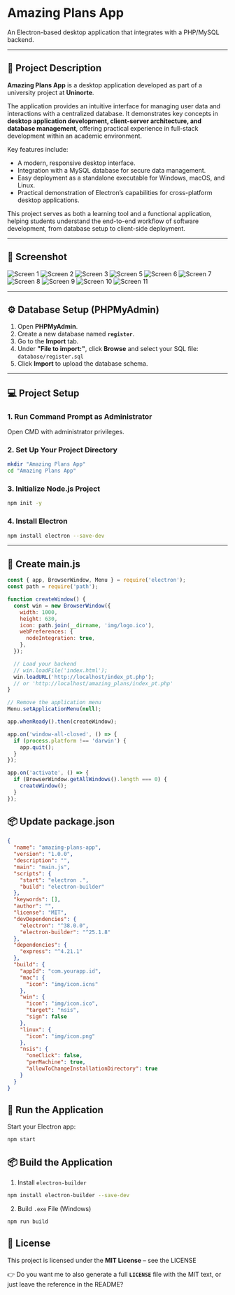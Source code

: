 # Amazing Plans App

An Electron-based desktop application that integrates with a PHP/MySQL backend.

---

## 📄 Project Description

**Amazing Plans App** is a desktop application developed as part of a university project at **Uninorte**.

The application provides an intuitive interface for managing user data and interactions with a centralized database. It demonstrates key concepts in **desktop application development, client-server architecture, and database management**, offering practical experience in full-stack development within an academic environment.

Key features include:
- A modern, responsive desktop interface.
- Integration with a MySQL database for secure data management.
- Easy deployment as a standalone executable for Windows, macOS, and Linux.
- Practical demonstration of Electron’s capabilities for cross-platform desktop applications.

This project serves as both a learning tool and a functional application, helping students understand the end-to-end workflow of software development, from database setup to client-side deployment.

---

## 📸 Screenshot

![Screen 1](screenshot/ap1.png)
![Screen 2](screenshot/ap2.png)
![Screen 3](screenshot/ap3.png)
![Screen 5](screenshot/ap5.png)
![Screen 6](screenshot/ap6.png)
![Screen 7](screenshot/ap7.png)
![Screen 8](screenshot/ap8.png)
![Screen 9](screenshot/ap9.png)
![Screen 10](screenshot/ap10.png)
![Screen 11](screenshot/ap11.png)

---

## ⚙️ Database Setup (PHPMyAdmin)

1. Open **PHPMyAdmin**.
2. Create a new database named **`register`**.
3. Go to the **Import** tab.
4. Under **"File to import:"**, click **Browse** and select your SQL file: `database/register.sql`
5. Click **Import** to upload the database schema.

---

## 💻 Project Setup

### 1. Run Command Prompt as Administrator
Open CMD with administrator privileges.

### 2. Set Up Your Project Directory
```bash
mkdir "Amazing Plans App"
cd "Amazing Plans App"
```

### 3. Initialize Node.js Project
```bash
npm init -y
```

### 4. Install Electron
```bash
npm install electron --save-dev
```

---

## 📝 Create main.js
```javascript
const { app, BrowserWindow, Menu } = require('electron');
const path = require('path');

function createWindow() {
  const win = new BrowserWindow({
    width: 1000,
    height: 630,
    icon: path.join(__dirname, 'img/logo.ico'),
    webPreferences: {
      nodeIntegration: true,
    },
  });

  // Load your backend
  // win.loadFile('index.html');
  win.loadURL('http://localhost/index_pt.php'); 
  // or 'http://localhost/amazing_plans/index_pt.php'
}

// Remove the application menu
Menu.setApplicationMenu(null);

app.whenReady().then(createWindow);

app.on('window-all-closed', () => {
  if (process.platform !== 'darwin') {
    app.quit();
  }
});

app.on('activate', () => {
  if (BrowserWindow.getAllWindows().length === 0) {
    createWindow();
  }
});
```

## 📦 Update package.json
```json
{
  "name": "amazing-plans-app",
  "version": "1.0.0",
  "description": "",
  "main": "main.js",
  "scripts": {
    "start": "electron .",
    "build": "electron-builder"
  },
  "keywords": [],
  "author": "",
  "license": "MIT",
  "devDependencies": {
    "electron": "^38.0.0",
    "electron-builder": "^25.1.8"
  },
  "dependencies": {
    "express": "^4.21.1"
  },
  "build": {
    "appId": "com.yourapp.id",
    "mac": {
      "icon": "img/icon.icns"
    },
    "win": {
      "icon": "img/icon.ico",
      "target": "nsis",
      "sign": false
    },
    "linux": {
      "icon": "img/icon.png"
    },
    "nsis": {
      "oneClick": false,
      "perMachine": true,
      "allowToChangeInstallationDirectory": true
    }
  }
}
```

## 🚀 Run the Application
Start your Electron app:
```bash
npm start
```

## 📦 Build the Application
1. Install `electron-builder`
```bash
npm install electron-builder --save-dev
```

2. Build `.exe` File (Windows)
```bash
npm run build
```

## 📜 License
This project is licensed under the **MIT License** – see the LICENSE

👉 Do you want me to also generate a full **`LICENSE`** file with the MIT text, or just leave the reference in the README?
